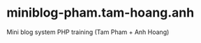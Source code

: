 miniblog-pham.tam-hoang.anh
===========================

Mini blog system PHP training (Tam Pham + Anh Hoang) 

